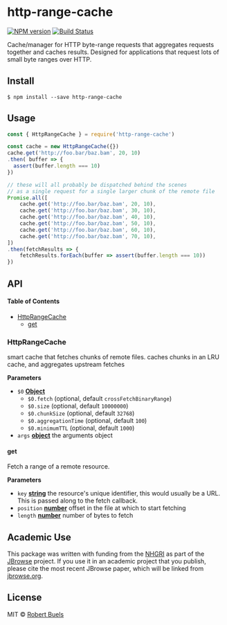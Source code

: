 # http-range-cache

[![NPM version](https://img.shields.io/npm/v/http-range-cache.svg?style=flat-square)](https://npmjs.org/package/http-range-cache)
[![Build Status](https://img.shields.io/travis/rbuels/http-range-cache/master.svg?style=flat-square)](https://travis-ci.org/rbuels/http-range-cache) 

Cache/manager for HTTP byte-range requests that aggregates requests together and caches results.
Designed for applications that request lots of small byte ranges over HTTP.

## Install

    $ npm install --save http-range-cache

## Usage

```js
const { HttpRangeCache } = require('http-range-cache')

const cache = new HttpRangeCache({})
cache.get('http://foo.bar/baz.bam', 20, 10)
.then( buffer => {
  assert(buffer.length === 10)
})

// these will all probably be dispatched behind the scenes
// as a single request for a single larger chunk of the remote file
Promise.all([
    cache.get('http://foo.bar/baz.bam', 20, 10),
    cache.get('http://foo.bar/baz.bam', 30, 10),
    cache.get('http://foo.bar/baz.bam', 40, 10),
    cache.get('http://foo.bar/baz.bam', 50, 10),
    cache.get('http://foo.bar/baz.bam', 60, 10),
    cache.get('http://foo.bar/baz.bam', 70, 10),
])
.then(fetchResults => {
    fetchResults.forEach(buffer => assert(buffer.length === 10))
})
```

## API

<!-- Generated by documentation.js. Update this documentation by updating the source code. -->

#### Table of Contents

-   [HttpRangeCache](#httprangecache)
    -   [get](#get)

### HttpRangeCache

smart cache that fetches chunks of remote files.
caches chunks in an LRU cache, and aggregates upstream fetches

**Parameters**

-   `$0` **[Object](https://developer.mozilla.org/docs/Web/JavaScript/Reference/Global_Objects/Object)** 
    -   `$0.fetch`   (optional, default `crossFetchBinaryRange`)
    -   `$0.size`   (optional, default `10000000`)
    -   `$0.chunkSize`   (optional, default `32768`)
    -   `$0.aggregationTime`   (optional, default `100`)
    -   `$0.minimumTTL`   (optional, default `1000`)
-   `args` **[object](https://developer.mozilla.org/docs/Web/JavaScript/Reference/Global_Objects/Object)** the arguments object

#### get

Fetch a range of a remote resource.

**Parameters**

-   `key` **[string](https://developer.mozilla.org/docs/Web/JavaScript/Reference/Global_Objects/String)** the resource's unique identifier, this would usually be a URL.
    This is passed along to the fetch callback.
-   `position` **[number](https://developer.mozilla.org/docs/Web/JavaScript/Reference/Global_Objects/Number)** offset in the file at which to start fetching
-   `length` **[number](https://developer.mozilla.org/docs/Web/JavaScript/Reference/Global_Objects/Number)** number of bytes to fetch

## Academic Use

This package was written with funding from the [NHGRI](http://genome.gov) as part of the [JBrowse](http://jbrowse.org) project. If you use it in an academic project that you publish, please cite the most recent JBrowse paper, which will be linked from [jbrowse.org](http://jbrowse.org).

## License

MIT © [Robert Buels](https://github.com/rbuels)
